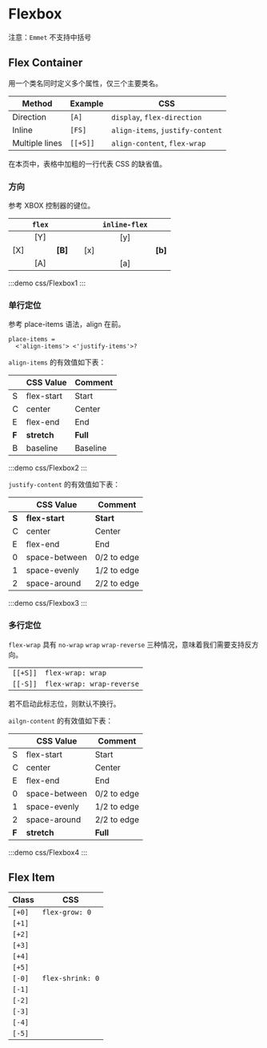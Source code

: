 # Flexbox

注意：`Emmet` 不支持中括号

## Flex Container

用一个类名同时定义多个属性，仅三个主要类名。

| Method         | Example  | CSS                              |
| -------------- | -------- | -------------------------------- |
| Direction      | `[A]`    | `display`, `flex-direction`      |
| Inline         | `[FS]`   | `align-items`, `justify-content` |
| Multiple lines | `[[+S]]` | `align-content`, `flex-wrap`     |

在本页中，表格中加粗的一行代表 CSS 的缺省值。

### 方向

参考 XBOX 控制器的键位。

|     | `flex` |         |     |     | `inline-flex` |         |
| --- | :----: | ------- | --- | --- | :-----------: | ------- |
|     |  [Y]   |         |     |     |      [y]      |         |
| [X] |        | **[B]** |     | [x] |               | **[b]** |
|     |  [A]   |         |     |     |      [a]      |         |

:::demo css/Flexbox1
:::

### 单行定位

参考 place-items 语法，align 在前。

```
place-items = 
  <'align-items'> <'justify-items'>?  
```

`align-items` 的有效值如下表：

|       | CSS Value   | Comment  |
| ----- | ----------- | -------- |
| S     | flex-start  | Start    |
| C     | center      | Center   |
| E     | flex-end    | End      |
| **F** | **stretch** | **Full** |
| B     | baseline    | Baseline |

:::demo css/Flexbox2
:::

`justify-content` 的有效值如下表：

|       | CSS Value      | Comment     |
| ----- | -------------- | ----------- |
| **S** | **flex-start** | **Start**   |
| C     | center         | Center      |
| E     | flex-end       | End         |
| 0     | space-between  | 0/2 to edge |
| 1     | space-evenly   | 1/2 to edge |
| 2     | space-around   | 2/2 to edge |

:::demo css/Flexbox3
:::


### 多行定位

`flex-wrap` 具有 `no-wrap` `wrap` `wrap-reverse` 三种情况，意味着我们需要支持反方向。

|          |                           |
| -------- | ------------------------- |
| `[[+S]]` | `flex-wrap: wrap`         |
| `[[-S]]` | `flex-wrap: wrap-reverse` |

若不启动此标志位，则默认不换行。

`ailgn-content` 的有效值如下表：

|       | CSS Value     | Comment     |
| ----- | ------------- | ----------- |
| S     | flex-start    | Start       |
| C     | center        | Center      |
| E     | flex-end      | End         |
| 0     | space-between | 0/2 to edge |
| 1     | space-evenly  | 1/2 to edge |
| 2     | space-around  | 2/2 to edge |
| **F** | **stretch**   | **Full**    |

:::demo css/Flexbox4
:::

## Flex Item

| Class  | CSS              |
| ------ | ---------------- |
| `[+0]` | `flex-grow: 0`   |
| `[+1]` |                  |
| `[+2]` |                  |
| `[+3]` |                  |
| `[+4]` |                  |
| `[+5]` |                  |
| `[-0]` | `flex-shrink: 0` |
| `[-1]` |                  |
| `[-2]` |                  |
| `[-3]` |                  |
| `[-4]` |                  |
| `[-5]` |                  |

